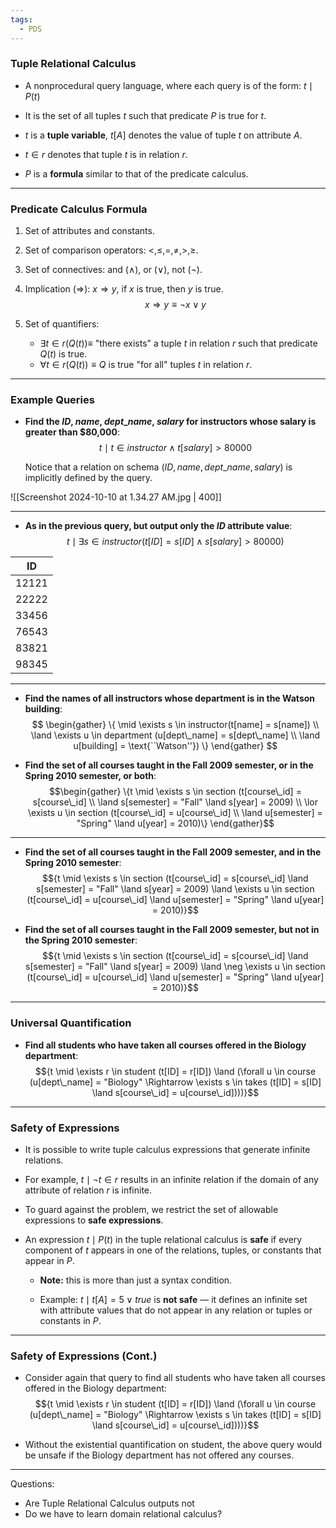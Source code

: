 ```yaml
---
tags:
  - PDS
---
```

### Tuple Relational Calculus

- A nonprocedural query language, where each query is of the form:
  ${t \mid P(t)}$
  
- It is the set of all tuples $t$ such that predicate $P$ is true for $t$.

- $t$ is a **tuple variable**, $t[A]$ denotes the value of tuple $t$ on attribute $A$.

- $t \in r$ denotes that tuple $t$ is in relation $r$.

- $P$ is a **formula** similar to that of the predicate calculus.

---

### Predicate Calculus Formula

1. Set of attributes and constants.
2. Set of comparison operators: $<, \leq, =, \neq, >, \geq$.
3. Set of connectives: and ($\land$), or ($\lor$), not ($\neg$).
4. Implication ($\Rightarrow$): $x \Rightarrow y$, if $x$ is true, then $y$ is true.
   $$x \Rightarrow y \equiv \neg x \lor y$$

5. Set of quantifiers:
   - $\exists t \in r(Q(t)) \equiv$ "there exists" a tuple $t$ in relation $r$ such that predicate $Q(t)$ is true.
   - $\forall t \in r(Q(t)) \equiv Q$ is true "for all" tuples $t$ in relation $r$.

---

### Example Queries

- **Find the $ID$, $name$, $dept\_name$, $salary$ for instructors whose salary is greater than \$80,000**:
  $${t \mid t \in instructor \land t[salary] > 80000}$$

  Notice that a relation on schema $(ID, name, dept\_name, salary)$ is implicitly defined by the query.

![[Screenshot 2024-10-10 at 1.34.27 AM.jpg | 400]]

---

- **As in the previous query, but output only the $ID$ attribute value**:
  $${t \mid \exists s \in instructor (t[ID] = s[ID] \land s[salary] > 80000)}$$

| ID    |
| ----- |
| 12121 |
| 22222 |
| 33456 |
| 76543 |
| 83821 |
| 98345 |

---

- **Find the names of all instructors whose department is in the Watson building**:
$$
\begin{gather}
\{ \mid \exists s \in instructor(t[name] = s[name]) \\
\land \exists u \in department (u[dept\_name] = s[dept\_name] \\
\land u[building] = \text{``Watson''}) \}
\end{gather}
$$

- **Find the set of all courses taught in the Fall 2009 semester, or in the Spring 2010 semester, or both**:
  $$\begin{gather}
\{t \mid \exists s \in section (t[course\_id] = s[course\_id] \\ \land s[semester] = "Fall" \land s[year] = 2009) \\ \lor \exists u \in section (t[course\_id] = u[course\_id] \\ \land u[semester] = "Spring" \land u[year] = 2010)\}
\end{gather}$$

---

- **Find the set of all courses taught in the Fall 2009 semester, and in the Spring 2010 semester**:
  $${t \mid \exists s \in section (t[course\_id] = s[course\_id] \land s[semester] = "Fall" \land s[year] = 2009) \land \exists u \in section (t[course\_id] = u[course\_id] \land u[semester] = "Spring" \land u[year] = 2010)}$$

- **Find the set of all courses taught in the Fall 2009 semester, but not in the Spring 2010 semester**:
  $${t \mid \exists s \in section (t[course\_id] = s[course\_id] \land s[semester] = "Fall" \land s[year] = 2009) \land \neg \exists u \in section (t[course\_id] = u[course\_id] \land u[semester] = "Spring" \land u[year] = 2010)}$$

---

### Universal Quantification

- **Find all students who have taken all courses offered in the Biology department**:
  $${t \mid \exists r \in student (t[ID] = r[ID]) \land (\forall u \in course (u[dept\_name] = "Biology" \Rightarrow \exists s \in takes (t[ID] = s[ID] \land s[course\_id] = u[course\_id])))}$$

---

### Safety of Expressions

- It is possible to write tuple calculus expressions that generate infinite relations.

- For example, ${t \mid \neg t \in r}$ results in an infinite relation if the domain of any attribute of relation $r$ is infinite.

- To guard against the problem, we restrict the set of allowable expressions to **safe expressions**.

- An expression ${t \mid P(t)}$ in the tuple relational calculus is **safe** if every component of $t$ appears in one of the relations, tuples, or constants that appear in $P$.

  - **Note:** this is more than just a syntax condition.

  - Example: ${t \mid t[A] = 5 \lor true}$ is **not safe** — it defines an infinite set with attribute values that do not appear in any relation or tuples or constants in $P$.

---

### Safety of Expressions (Cont.)

- Consider again that query to find all students who have taken all courses offered in the Biology department:
  $${t \mid \exists r \in student (t[ID] = r[ID]) \land (\forall u \in course (u[dept\_name] = "Biology" \Rightarrow \exists s \in takes (t[ID] = s[ID] \land s[course\_id] = u[course\_id])))}$$

- Without the existential quantification on student, the above query would be unsafe if the Biology department has not offered any courses.

---

Questions:
- Are Tuple Relational Calculus outputs not 
- Do we have to learn domain relational calculus?